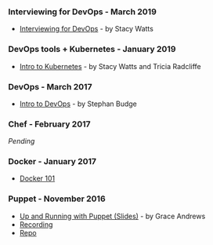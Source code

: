 
### Interviewing for DevOps - March 2019
- [Interviewing for DevOps](../devops-study-nights/March_2019_wwcode_pdx_devops_study_night.pdf) - by Stacy Watts

### DevOps tools + Kubernetes - January 2019
- [Intro to Kubernetes](../devops-study-nights/January_2019_wwcode_pdx_devops_study_night.pdf) - by Stacy Watts and Tricia Radcliffe

### DevOps - March 2017
- [Intro to DevOps](https://github.com/wwcodeportland/study-nights/blob/master/devops-study-nights/stephanx-intro-to-devops/introtodevops.txt) - by Stephan Budge

### Chef - February 2017
*Pending*

### Docker - January 2017
- [Docker 101](https://github.com/wwcodeportland/study-nights/tree/master/devops-study-nights/docker101)

### Puppet - November 2016
- [Up and Running with Puppet (Slides)](http://www.slideshare.net/PuppetLabs/puppetconf-2016-up-and-running-with-puppet-enterprise-in-45-minutes-or-less-grace-andrews-puppet) - by Grace Andrews
- [Recording](https://www.youtube.com/watch?v=nEET13c6dqo)
- [Repo](https://github.com/Grace-Andrews/upandrun)

